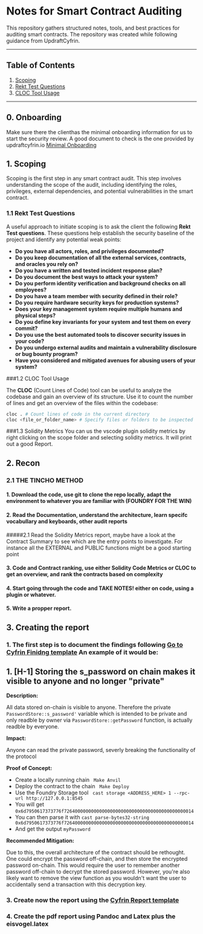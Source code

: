 # Notes for Smart Contract Auditing

This repository gathers structured notes, tools, and best practices for auditing smart contracts. The repository was created while following guidance from UpdraftCyfrin.

---

## Table of Contents
1. [Scoping](#1-scoping)
2. [Rekt Test Questions](#rekt-test-questions)
3. [CLOC Tool Usage](#cloc-tool-usage)

---

## 0. Onboarding

Make sure there the clienthas the minimal onboarding information for us to start the security review. A good document to check is the one provided by updraftcyfrin.io [Minimal Onboarding](minimalOnboarding.md)

## 1. Scoping

Scoping is the first step in any smart contract audit. This step involves understanding the scope of the audit, including identifying the roles, privileges, external dependencies, and potential vulnerabilities in the smart contract.

### 1.1 Rekt Test Questions

A useful approach to initiate scoping is to ask the client the following **Rekt Test questions**. These questions help establish the security baseline of the project and identify any potential weak points:

- **Do you have all actors, roles, and privileges documented?**
- **Do you keep documentation of all the external services, contracts, and oracles you rely on?**
- **Do you have a written and tested incident response plan?**
- **Do you document the best ways to attack your system?**
- **Do you perform identity verification and background checks on all employees?**
- **Do you have a team member with security defined in their role?**
- **Do you require hardware security keys for production systems?**
- **Does your key management system require multiple humans and physical steps?**
- **Do you define key invariants for your system and test them on every commit?**
- **Do you use the best automated tools to discover security issues in your code?**
- **Do you undergo external audits and maintain a vulnerability disclosure or bug bounty program?**
- **Have you considered and mitigated avenues for abusing users of your system?**

###1.2 CLOC Tool Usage

The **CLOC** (Count Lines of Code) tool can be useful to analyze the codebase and gain an overview of its structure. Use it to count the number of lines and get an overview of the files within the codebase:

```bash
cloc . # Count lines of code in the current directory
cloc <file_or_folder_name> # Specify files or folders to be inspected
````

###1.3 Solidity Metrics
You can us the vscode plugin solidity metrics by right clicking on the scope folder and selecting solidity metrics. It will print out a good Report.

## 2. Recon

### 2.1 THE TINCHO METHOD
#### 1. Download the code, use git to clone the repo locally, adapt the environment to whatever you are familiar with (FOUNDRY FOR THE WIN)
#### 2. Read the Documentation, understand the architecture, learn specifc vocabullary and keyboards, other audit reports
#####2.1 Read the Solidity Metrics report, maybe have a look at the Contract Summary to see which are the entry points to investigate. For instance all the EXTERNAL and PUBLIC functions might be a good starting point
#### 3. Code and Contract ranking, use either Solidity Code Metrics or CLOC to get an overview, and rank the contracts based on complexity
#### 4. Start going through the code and TAKE NOTES! either on code, using a plugin or whatever.
#### 5. Write a propper report. 

## 3. Creating the report

### 1. The first step is to document the findings following [Go to Cyfrin Finidng template](CyfrinFindingLayout.md) An example of it would be:
## 1. [H-1] Storing the s_password on chain  makes it visible to anyone and no longer "private"

**Description:**

All data stored on-chain is visible to anyone. Therefore the private `PasswordStore::s_password'` variable which is intended to be private and only readble by owner via `PasswordStore::getPassword` function, is actually readble by everyone.

**Impact:**

 Anyone can read the private password, severly breaking  the functionality of the protocol


**Proof of Concept:**

- Create a locally running chain
`` Make Anvil``
- Deploy the contract to the chain
`` Make Deploy``
- Use the Foundry Storage tool
`` cast storage <ADDRESS_HERE> 1 --rpc-url http://127.0.0.1:8545``
- You will get 
``0x6d7950617373776f726400000000000000000000000000000000000000000014``
- You can then parse it with
``cast parse-bytes32-string 0x6d7950617373776f726400000000000000000000000000000000000000000014``
- And get the output
``myPassword``

**Recommended Mitigation:** 

Due to this, the overall architecture of the contract should be rethought. One could encrypt the password off-chain, and then store the encrypted password on-chain. This would require the user to remember another password off-chain to decrypt the stored password. However, you're also likely want to remove the view function as you wouldn't want the user to accidentally send a transaction with this decryption key.

### 3. Create now the report using the [Cyfrin Report template](report_exmaple.md)

### 4. Create the pdf report using Pandoc and Latex plus the eisvogel.latex


